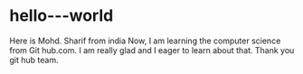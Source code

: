 # hello---world
Here is Mohd. Sharif from india 
Now, I am learning the computer science from 
Git hub.com. I am really glad and I eager to learn about that.
Thank you git hub team.
